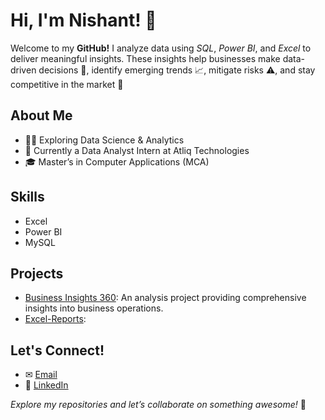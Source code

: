 # Hi, I'm Nishant! 👋 

Welcome to my **GitHub!** I analyze data using *SQL*, *Power BI*, and *Excel* to deliver meaningful insights. These insights help businesses make data-driven decisions 🤔, identify emerging trends 📈, mitigate risks ⚠, and stay competitive in the market 🚀

## About Me
- 👨‍💻 Exploring Data Science & Analytics
- 🌱 Currently a Data Analyst Intern at Atliq Technologies
- 🎓 Master’s in Computer Applications (MCA)

## Skills 
- Excel
- Power BI
- MySQL

## Projects
- [Business Insights 360](https://github.com/nishant-s-anlst/): An analysis project providing comprehensive insights into business operations.
- [Excel-Reports](https://github.com/nishant-s-anlst/): 

## Let's Connect!
- ✉ [Email](mailto:nsharma1817@gmail.com)
- 🔗 [LinkedIn](https://www.linkedin.com/in/nishant-s-analyst/)

*Explore my repositories and let’s collaborate on something awesome!* 🚀
